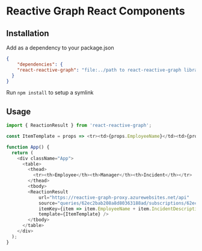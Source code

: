 # Reactive Graph React Components

## Installation

Add as a dependency to your package.json

```json
{
    "dependencies": {
    "react-reactive-graph": "file:../path to react-reactive-graph library"
  }
}
```

Run `npm install` to setup a symlink

## Usage

```javascript
import { ReactionResult } from 'react-reactive-graph';

const ItemTemplate = props => <tr><td>{props.EmployeeName}</td><td>{props.ManagerName}</td><td>{props.IncidentDescription}</td></tr>

function App() {
  return (
    <div className="App">      
      <table>
        <thead>
          <tr><th>Employee</th><th>Manager</th><th>Incident</th></tr>
        </thead>
        <tbody>
        <ReactionResult 
            url="https://reactive-graph-proxy.azurewebsites.net/api"
            source="queries/62ec2bab208a8d80363188ad/subscriptions/62ec2bab208a8d14643188ae"
            itemKey={item => item.EmployeeName + item.IncidentDescription}
            template={ItemTemplate} />
        </tbody>
      </table>
    </div>
  );
}
```
